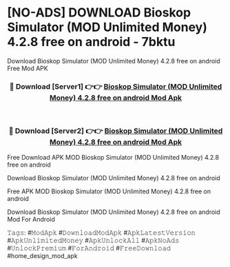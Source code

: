 # [NO-ADS] DOWNLOAD Bioskop Simulator (MOD Unlimited Money) 4.2.8 free on android - 7bktu
Download Bioskop Simulator (MOD Unlimited Money) 4.2.8 free on android Free Mod APK

<div align="center">
<h3>🔴 Download [Server1] 👉👉 <a href="https://apk-comot.site?title=Bioskop_Simulator_(MOD_Unlimited_Money)_4.2.8_free_on_android">Bioskop Simulator (MOD Unlimited Money) 4.2.8 free on android Mod Apk</a></h3><br>

<h3>🔴 Download [Server2] 👉👉 <a href="https://apk-comot.site?title=Bioskop_Simulator_(MOD_Unlimited_Money)_4.2.8_free_on_android">Bioskop Simulator (MOD Unlimited Money) 4.2.8 free on android Mod Apk</a></h3>
</div>


Free Download APK MOD Bioskop Simulator (MOD Unlimited Money) 4.2.8 free on android

Download Bioskop Simulator (MOD Unlimited Money) 4.2.8 free on android 

Free APK MOD Bioskop Simulator (MOD Unlimited Money) 4.2.8 free on android 

Download Bioskop Simulator (MOD Unlimited Money) 4.2.8 free on android Mod For Android

𝚃𝚊𝚐𝚜: #𝙼𝚘𝚍𝙰𝚙𝚔 #𝙳𝚘𝚠𝚗𝚕𝚘𝚊𝚍𝙼𝚘𝚍𝙰𝚙𝚔 #𝙰𝚙𝚔𝙻𝚊𝚝𝚎𝚜𝚝𝚅𝚎𝚛𝚜𝚒𝚘𝚗 #𝙰𝚙𝚔𝚄𝚗𝚕𝚒𝚖𝚒𝚝𝚎𝚍𝙼𝚘𝚗𝚎𝚢 #𝙰𝚙𝚔𝚄𝚗𝚕𝚘𝚌𝚔𝙰𝚕𝚕 #𝙰𝚙𝚔𝙽𝚘𝙰𝚍𝚜 #𝚄𝚗𝚕𝚘𝚌𝚔𝙿𝚛𝚎𝚖𝚒𝚞𝚖 #𝙵𝚘𝚛𝙰𝚗𝚍𝚛𝚘𝚒𝚍 #𝙵𝚛𝚎𝚎𝙳𝚘𝚠𝚗𝚕𝚘𝚊𝚍 #home_design_mod_apk